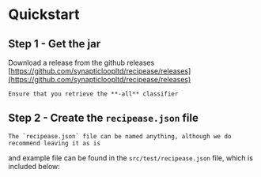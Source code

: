 
# Quickstart

## Step 1 - Get the jar

Download a release from the github releases [https://github.com/synapticloopltd/recipease/releases](https://github.com/synapticloopltd/recipease/releases)

    Ensure that you retrieve the **-all** classifier

## Step 2 - Create the `recipease.json` file 

    The `recipease.json` file can be named anything, although we do recommend leaving it as is

and example file can be found in the `src/test/recipease.json` file, which is included below:

